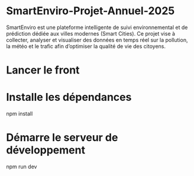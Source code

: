 # SmartEnviro-Projet-Annuel-2025
SmartEnviro est une plateforme intelligente de suivi environnemental et de prédiction dédiée aux villes modernes (Smart Cities). Ce projet vise à collecter, analyser et visualiser des données en temps réel sur la pollution, la météo et le trafic afin d’optimiser la qualité de vie des citoyens.

# Lancer le front

# Installe les dépendances
npm install 
# Démarre le serveur de développement  
npm run dev   

